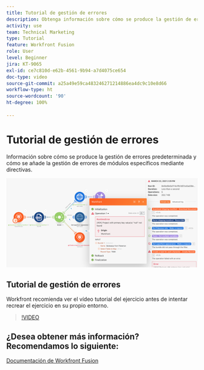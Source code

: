 ```yaml
---
title: Tutorial de gestión de errores
description: Obtenga información sobre cómo se produce la gestión de errores predeterminada y cómo añadir la gestión de errores de módulos específicos mediante directivas en  [!DNL Adobe Workfront Fusion].
activity: use
team: Technical Marketing
type: Tutorial
feature: Workfront Fusion
role: User
level: Beginner
jira: KT-9065
exl-id: ce7c810d-e62b-4561-9b94-a7d4075ce654
doc-type: video
source-git-commit: a25a49e59ca483246271214886ea4dc9c10e8d66
workflow-type: ht
source-wordcount: '90'
ht-degree: 100%

---
```


# Tutorial de gestión de errores

Información sobre cómo se produce la gestión de errores predeterminada y cómo se añade la gestión de errores de módulos específicos mediante directivas.

![Una imagen de un escenario con gestión de errores](assets/troubleshooting-and-error-handling-7.png)

## Tutorial de gestión de errores

Workfront recomienda ver el vídeo tutorial del ejercicio antes de intentar recrear el ejercicio en su propio entorno.

>[!VIDEO](https://video.tv.adobe.com/v/335306/?quality=12&learn=on)

## ¿Desea obtener más información? Recomendamos lo siguiente:

[Documentación de Workfront Fusion](https://experienceleague.adobe.com/docs/workfront/using/adobe-workfront-fusion/workfront-fusion-2.html?lang=es)
